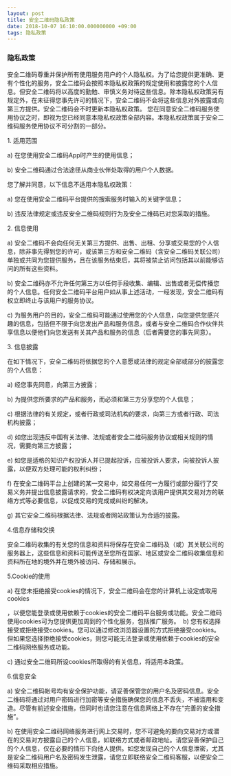 ```yaml
---
layout: post
title: 安全二维码隐私政策
date: 2018-10-07 16:10:00.000000000 +09:00
tags: 隐私政策
---
```




### 隐私政策
安全二维码尊重并保护所有使用服务用户的个人隐私权。为了给您提供更准确、更有个性化的服务，安全二维码会按照本隐私权政策的规定使用和披露您的个人信息。但安全二维码将以高度的勤勉、审慎义务对待这些信息。除本隐私权政策另有规定外，在未征得您事先许可的情况下，安全二维码不会将这些信息对外披露或向第三方提供。安全二维码会不时更新本隐私权政策。 您在同意安全二维码服务使用协议之时，即视为您已经同意本隐私权政策全部内容。本隐私权政策属于安全二维码服务使用协议不可分割的一部分。 

1. 适用范围 

a) 在您使用安全二维码App时产生的使用信息； 

b) 安全二维码通过合法途径从商业伙伴处取得的用户个人数据。 

您了解并同意，以下信息不适用本隐私权政策： 

a) 您在使用安全二维码平台提供的搜索服务时输入的关键字信息； 

b) 违反法律规定或违反安全二维码规则行为及安全二维码已对您采取的措施。 

2. 信息使用 

a) 安全二维码不会向任何无关第三方提供、出售、出租、分享或交易您的个人信息，除非事先得到您的许可，或该第三方和安全二维码（含安全二维码关联公司）单独或共同为您提供服务，且在该服务结束后，其将被禁止访问包括其以前能够访问的所有这些资料。 

b) 安全二维码亦不允许任何第三方以任何手段收集、编辑、出售或者无偿传播您的个人信息。任何安全二维码平台用户如从事上述活动，一经发现，安全二维码有权立即终止与该用户的服务协议。 

c) 为服务用户的目的，安全二维码可能通过使用您的个人信息，向您提供您感兴趣的信息，包括但不限于向您发出产品和服务信息，或者与安全二维码合作伙伴共享信息以便他们向您发送有关其产品和服务的信息（后者需要您的事先同意）。 

3. 信息披露 

在如下情况下，安全二维码将依据您的个人意愿或法律的规定全部或部分的披露您的个人信息： 

a) 经您事先同意，向第三方披露； 

b) 为提供您所要求的产品和服务，而必须和第三方分享您的个人信息； 

c) 根据法律的有关规定，或者行政或司法机构的要求，向第三方或者行政、司法机构披露；

d) 如您出现违反中国有关法律、法规或者安全二维码服务协议或相关规则的情况，需要向第三方披露；  

e) 如您是适格的知识产权投诉人并已提起投诉，应被投诉人要求，向被投诉人披露，以便双方处理可能的权利纠纷；

f) 在安全二维码平台上创建的某一交易中，如交易任何一方履行或部分履行了交易义务并提出信息披露请求的，安全二维码有权决定向该用户提供其交易对方的联络方式等必要信息，以促成交易的完成或纠纷的解决。  

g) 其它安全二维码根据法律、法规或者网站政策认为合适的披露。  

4.信息存储和交换  

安全二维码收集的有关您的信息和资料将保存在安全二维码及（或）其关联公司的服务器上，这些信息和资料可能传送至您所在国家、地区或安全二维码收集信息和资料所在地的境外并在境外被访问、存储和展示。 

5.Cookie的使用 

a) 在您未拒绝接受cookies的情况下，安全二维码会在您的计算机上设定或取用cookies

，以便您能登录或使用依赖于cookies的安全二维码平台服务或功能。安全二维码使用cookies可为您提供更加周到的个性化服务，包括推广服务。  b) 您有权选择接受或拒绝接受cookies。您可以通过修改浏览器设置的方式拒绝接受cookies。但如果您选择拒绝接受cookies，则您可能无法登录或使用依赖于cookies的安全二维码网络服务或功能。 

c) 通过安全二维码所设cookies所取得的有关信息，将适用本政策。  

6.信息安全  

a) 安全二维码帐号均有安全保护功能，请妥善保管您的用户名及密码信息。安全二维码将通过对用户密码进行加密等安全措施确保您的信息不丢失，不被滥用和变造。尽管有前述安全措施，但同时也请您注意在信息网络上不存在“完善的安全措施”。  

b) 在使用安全二维码网络服务进行网上交易时，您不可避免的要向交易对方或潜在的交易对方披露自己的个人信息，如联络方式或者邮政地址。请您妥善保护自己的个人信息，仅在必要的情形下向他人提供。如您发现自己的个人信息泄密，尤其是安全二维码用户名及密码发生泄露，请您立即联络安全二维码客服，以便安全二维码采取相应措施。





